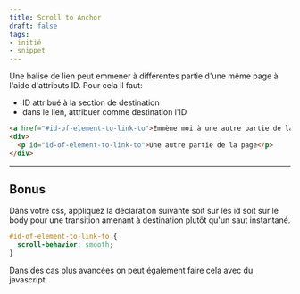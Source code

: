 ```yaml
---
title: Scroll to Anchor
draft: false
tags:
- initié
- snippet
---
```


Une balise de lien peut emmener à différentes partie d'une même page à l'aide d'attributs ID.
Pour cela il faut:
- ID attribué à la section de destination
- dans le lien, attribuer comme destination l'ID

```html
<a href="#id-of-element-to-link-to">Emmène moi à une autre partie de la page!</a>
<div>
  <p id="id-of-element-to-link-to">Une autre partie de la page</p>
</div>

```
--- 


## Bonus

Dans votre css, appliquez la déclaration suivante soit sur les id soit sur le body pour une transition amenant à destination plutôt qu'un saut instantané.

```css
#id-of-element-to-link-to {
  scroll-behavior: smooth;
}
```

Dans des cas plus avancées on peut également faire cela avec du javascript.